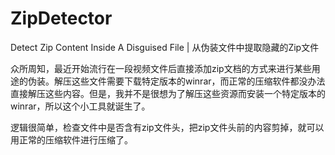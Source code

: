# ZipDetector
Detect Zip Content Inside A Disguised File | 从伪装文件中提取隐藏的Zip文件

众所周知，最近开始流行在一段视频文件后直接添加zip文档的方式来进行某些用途的伪装。解压这些文件需要下载特定版本的winrar，而正常的压缩软件都没办法直接解压这些内容。但是，我并不是很想为了解压这些资源而安装一个特定版本的winrar，所以这个小工具就诞生了。

逻辑很简单，检查文件中是否含有zip文件头，把zip文件头前的内容剪掉，就可以用正常的压缩软件进行压缩了。

